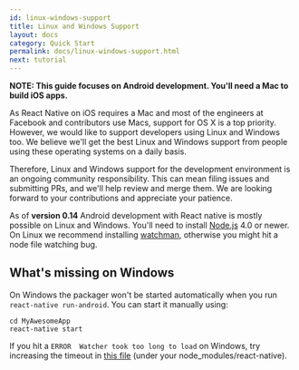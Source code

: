 ```yaml
---
id: linux-windows-support
title: Linux and Windows Support
layout: docs
category: Quick Start
permalink: docs/linux-windows-support.html
next: tutorial
---
```


__NOTE: This guide focuses on Android development. You'll need a Mac to build iOS apps.__

As React Native on iOS requires a Mac and most of the engineers at Facebook and contributors use Macs, support for OS X is a top priority. However, we would like to support developers using Linux and Windows too. We believe we'll get the best Linux and Windows support from people using these operating systems on a daily basis. 

Therefore, Linux and Windows support for the development environment is an ongoing community responsibility. This can mean filing issues and submitting PRs, and we'll help review and merge them. We are looking forward to your contributions and appreciate your patience.

As of **version 0.14** Android development with React native is mostly possible on Linux and Windows. You'll need to install [Node.js](https://nodejs.org/) 4.0 or newer. On Linux we recommend installing [watchman](https://facebook.github.io/watchman/docs/install.html), otherwise you might hit a node file watching bug.

## What's missing on Windows

On Windows the packager won't be started automatically when you run `react-native run-android`. You can start it manually using:
    
    cd MyAwesomeApp
    react-native start

If you hit a `ERROR  Watcher took too long to load` on Windows, try increasing the timeout in [this file](https://github.com/facebook/react-native/blob/master/packager/react-packager/src/FileWatcher/index.js#L17) (under your node_modules/react-native).


